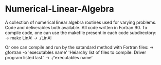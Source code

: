 # Numerical-Linear-Algebra
A collection of numerical linear algebra routines used for varying problems. Code and deliverables both available.
All code written in Fortran 90.
To compile code, one can use the makefile present in each code subdirectory:
-> make LinAl
-> ./LinAl

Or one can compile and run by the satandard method with Fortran files:
-> gfortran -o 'executables name' 'Heiarchy list of files to compile. Driver program listed last.'
-> ./'executables name'
